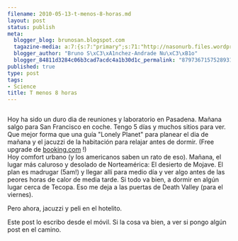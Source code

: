 ```yaml
--- 
filename: 2010-05-13-t-menos-8-horas.md
layout: post
status: publish
meta: 
  blogger_blog: brunosan.blogspot.com
  tagazine-media: a:7:{s:7:"primary";s:71:"http://nasonurb.files.wordpress.com/2010/05/img_3832-718653-784607.jpeg";s:6:"images";a:1:{s:71:"http://nasonurb.files.wordpress.com/2010/05/img_3832-718653-784607.jpeg";a:6:{s:8:"file_url";s:71:"http://nasonurb.files.wordpress.com/2010/05/img_3832-718653-784607.jpeg";s:5:"width";s:3:"640";s:6:"height";s:3:"426";s:4:"type";s:5:"image";s:4:"area";s:6:"272640";s:9:"file_path";s:0:"";}}s:6:"videos";a:0:{}s:11:"image_count";s:1:"1";s:6:"author";s:7:"4180497";s:7:"blog_id";s:7:"8438084";s:9:"mod_stamp";s:19:"2011-01-18 18:49:20";}
  blogger_author: "Bruno S\xC3\xA1nchez-Andrade Nu\xC3\xB1o"
  blogger_84811d3284c06b3cad7acdc4a1b30d1c_permalink: "8797367157528931073"
published: true
type: post
tags: 
- Science
title: T menos 8 horas
---
```

<p class="mobile-photo"><a href="http://nasonurb.files.wordpress.com/2010/05/img_3832-718653-784607.jpeg"><img src="http://nasonurb.files.wordpress.com/2010/05/img_3832-718653-784607.jpeg?w=300" border="0" alt="" /></a></p>Hoy ha sido un duro dia de reuniones y laboratorio en Pasadena. Ma&#241;ana salgo para San Francisco en coche. Tengo 5 d&#237;as y muchos sitios para ver.<br>Que mejor forma que una gu&#237;a &quot;Lonely Planet&quot; para planear el dia de ma&#241;ana y el jacuzzi de la habitaci&#243;n para relajar antes de dormir. (Free upgrade de <a href="http://booking.com">booking.com</a> !)<br>Hoy comfort urbano (y los americanos saben un rato de eso). Ma&#241;ana, el lugar m&#225;s caluroso y desolado de Norteam&#233;rica: El desierto de Mojave. El plan es madrugar (5am!) y llegar all&#237; para medio d&#237;a y ver algo antes de las peores horas de calor de media tarde. Si todo va bien, a dormir en alg&#250;n lugar cerca de Tecopa. Eso me deja a las puertas de Death Valley (para el viernes).<p>Pero ahora, jacuzzi y peli en el hotelito.<p>Este post lo escribo desde el m&#243;vil. Si la cosa va bien, a ver si pongo alg&#250;n post en el camino.
